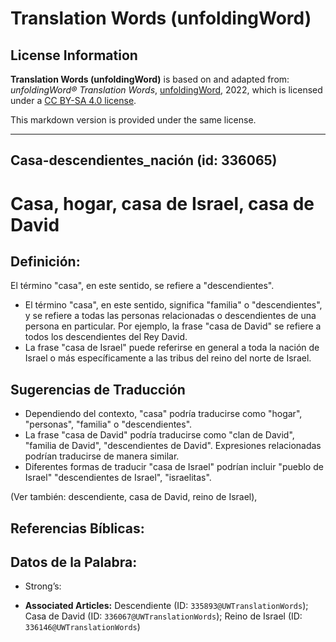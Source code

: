 # Translation Words (unfoldingWord)

## License Information

**Translation Words (unfoldingWord)** is based on and adapted from: _unfoldingWord® Translation Words_, [unfoldingWord](https://unfoldingword.org/utw), 2022, which is licensed under a [CC BY-SA 4.0 license](https://creativecommons.org/licenses/by-sa/4.0/legalcode.en).

This markdown version is provided under the same license.



--------------------------------

## Casa-descendientes_nación (id: 336065)

Casa, hogar, casa de Israel, casa de David
==========================================

Definición:
-----------

El término "casa", en este sentido, se refiere a "descendientes".

* El término "casa", en este sentido, significa "familia" o "descendientes", y se refiere a todas las personas relacionadas o descendientes de una persona en particular. Por ejemplo, la frase "casa de David" se refiere a todos los descendientes del Rey David.
* La frase "casa de Israel" puede referirse en general a toda la nación de Israel o más específicamente a las tribus del reino del norte de Israel.

Sugerencias de Traducción
-------------------------

* Dependiendo del contexto, "casa" podría traducirse como "hogar", "personas", "familia" o "descendientes".
* La frase "casa de David" podría traducirse como "clan de David", "familia de David", "descendientes de David". Expresiones relacionadas podrían traducirse de manera similar.
* Diferentes formas de traducir "casa de Israel" podrían incluir "pueblo de Israel" "descendientes de Israel", "israelitas".

(Ver también: descendiente, casa de David, reino de Israel),

Referencias Bíblicas:
---------------------

Datos de la Palabra:
--------------------

* Strong’s:

* **Associated Articles:** Descendiente (ID: `335893@UWTranslationWords`); Casa de David (ID: `336067@UWTranslationWords`); Reino de Israel (ID: `336146@UWTranslationWords`)

